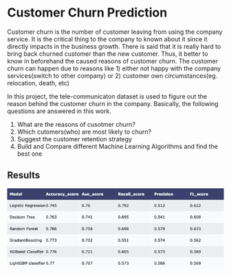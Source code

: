 # Customer Churn Prediction

Customer churn is the number of customer leaving from using the company service. It is the critical thing to the company to known about it since it directly impacts in the business growth. There is said that it is really hard to bring back churned customer than the new customer. Thus, it better to know in beforehand the caused reasons of customer churn. The customer churn can happen due to reasons like 1) either not happy with the company services(switch to other company) or 2) customer own circumstances(eg. relocation, death, etc)

In this project, the tele-communicaton dataset is used to figure out the reason behind the customer churn in the company. Basically, the following questions are answered in this work.

1. What are the reasons of cusotmer churn?
2. Which cutomers(who) are most likely to churn?
3. Suggest the customer retention strategy
4. Build and Compare different Machine Learning Algorithms and find the best one

##  Results
<img src="img_tree/result.png " alt="Result_Score" width="800"/>
